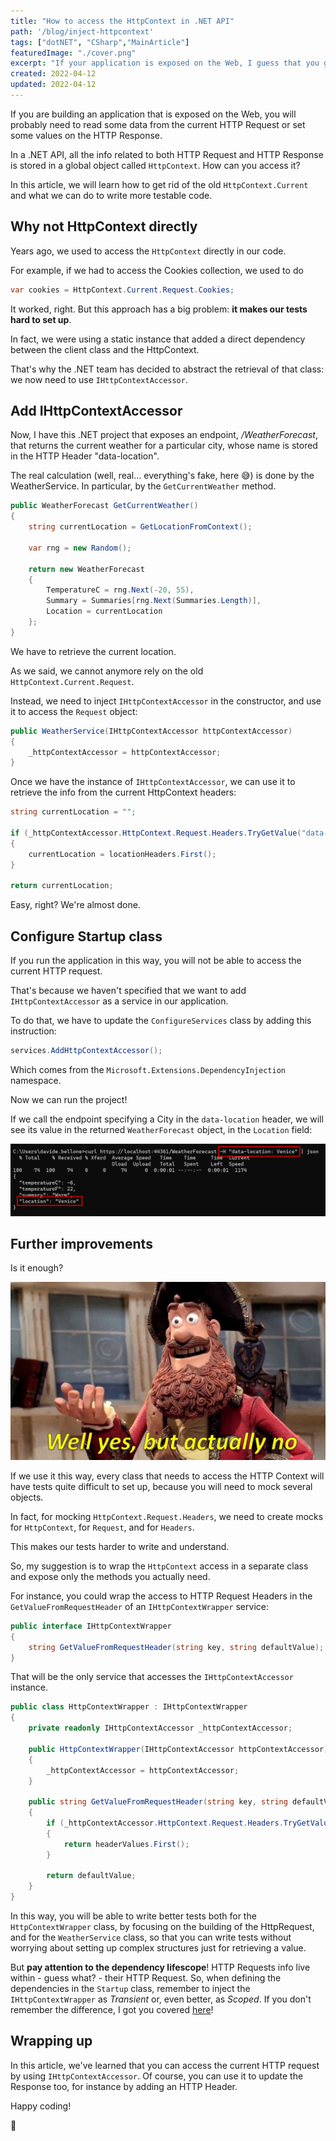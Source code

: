 ```yaml
---
title: "How to access the HttpContext in .NET API"
path: '/blog/inject-httpcontext'
tags: ["dotNET", "CSharp","MainArticle"]
featuredImage: "./cover.png"
excerpt: "If your application is exposed on the Web, I guess that you get some values from the HTTP Requests, don't you?"
created: 2022-04-12
updated: 2022-04-12
---
```


If you are building an application that is exposed on the Web, you will probably need to read some data from the current HTTP Request or set some values on the HTTP Response. 

In a .NET API, all the info related to both HTTP Request and HTTP Response is stored in a global object called `HttpContext`. How can you access it?

In this article, we will learn how to get rid of the old `HttpContext.Current` and what we can do to write more testable code.

## Why not HttpContext directly

Years ago, we used to access the `HttpContext` directly in our code.

For example, if we had to access the Cookies collection, we used to do

```cs
var cookies = HttpContext.Current.Request.Cookies;
```

It worked, right. But this approach has a big problem: **it makes our tests hard to set up**.

In fact, we were using a static instance that added a direct dependency between the client class and the HttpContext.

That's why the .NET team has decided to abstract the retrieval of that class: we now need to use `IHttpContextAccessor`.

## Add IHttpContextAccessor

Now, I have this .NET project that exposes an endpoint, */WeatherForecast*, that returns the current weather for a particular city, whose name is stored in the HTTP Header "data-location". 

The real calculation (well, real... everything's fake, here 😅) is done by the WeatherService. In particular, by the `GetCurrentWeather` method.

```cs
public WeatherForecast GetCurrentWeather()
{
    string currentLocation = GetLocationFromContext();

    var rng = new Random();

    return new WeatherForecast
    {
        TemperatureC = rng.Next(-20, 55),
        Summary = Summaries[rng.Next(Summaries.Length)],
        Location = currentLocation
    };
}
```

We have to retrieve the current location.

As we said, we cannot anymore rely on the old `HttpContext.Current.Request`.

Instead, we need to inject `IHttpContextAccessor` in the constructor, and use it to access the `Request` object:

```cs
public WeatherService(IHttpContextAccessor httpContextAccessor)
{
    _httpContextAccessor = httpContextAccessor;
}
```

Once we have the instance of `IHttpContextAccessor`, we can use it to retrieve the info from the current HttpContext headers:

```cs
string currentLocation = "";

if (_httpContextAccessor.HttpContext.Request.Headers.TryGetValue("data-location", out StringValues locationHeaders) && locationHeaders.Any())
{
    currentLocation = locationHeaders.First();
}

return currentLocation;
```

Easy, right? We're almost done.

## Configure Startup class

If you run the application in this way, you will not be able to access the current HTTP request. 

That's because we haven't specified that we want to add `IHttpContextAccessor` as a service in our application.

To do that, we have to update the `ConfigureServices` class by adding this instruction:

```cs
services.AddHttpContextAccessor();
```

Which comes from the `Microsoft.Extensions.DependencyInjection` namespace.

Now we can run the project!

If we call the endpoint specifying a City in the `data-location` header, we will see its value in the returned `WeatherForecast` object, in the `Location` field:

![Location is taken from the HTTP Headers](./response_with_header.png)

## Further improvements

Is it enough?

![Is it really enough?](./Well-Yes-But-Actually-No.jpg)

If we use it this way, every class that needs to access the HTTP Context will have tests quite difficult to set up, because you will need to mock several objects.

In fact, for mocking  `HttpContext.Request.Headers`, we need to create mocks for `HttpContext`, for `Request`, and for `Headers`.

This makes our tests harder to write and understand.

So, my suggestion is to wrap the `HttpContext` access in a separate class and expose only the methods you actually need.

For instance, you could wrap the access to HTTP Request Headers in the `GetValueFromRequestHeader` of an `IHttpContextWrapper` service:

```cs
public interface IHttpContextWrapper
{
    string GetValueFromRequestHeader(string key, string defaultValue);
}

```

That will be the only service that accesses the `IHttpContextAccessor` instance.

```cs
public class HttpContextWrapper : IHttpContextWrapper
{
    private readonly IHttpContextAccessor _httpContextAccessor;

    public HttpContextWrapper(IHttpContextAccessor httpContextAccessor)
    {
        _httpContextAccessor = httpContextAccessor;
    }

    public string GetValueFromRequestHeader(string key, string defaultValue)
    {
        if (_httpContextAccessor.HttpContext.Request.Headers.TryGetValue(key, out StringValues headerValues) && headerValues.Any())
        {
            return headerValues.First();
        }

        return defaultValue;
    }
}
```

In this way, you will be able to write better tests both for the `HttpContextWrapper` class, by focusing on the building of the HttpRequest, and for the `WeatherService` class, so that you can write tests without worrying about setting up complex structures just for retrieving a value.

But **pay attention to the dependency lifescope**! HTTP Requests info live within - guess what? - their HTTP Request. So, when defining the dependencies in the `Startup` class, remember to inject the `IHttpContextWrapper` as *Transient* or, even better, as *Scoped*. If you don't remember the difference, I got you covered [here](https://www.code4it.dev/blog/dependency-injection-lifetimes "Dependency Injection lifetimes in .NET | Code4IT")!

## Wrapping up

In this article, we've learned that you can access the current HTTP request by using `IHttpContextAccessor`. Of course, you can use it to update the Response too, for instance by adding an HTTP Header.

Happy coding!

🐧
